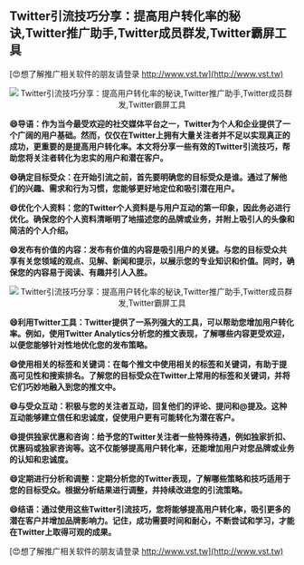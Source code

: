 ## **Twitter引流技巧分享：提高用户转化率的秘诀,Twitter推广助手,Twitter成员群发,Twitter霸屏工具**

[😍想了解推广相关软件的朋友请登录 http://www.vst.tw](http://www.vst.tw)

 <center><img src="https://vst.tw/MP4/tuiguang/png/4.png" alt="Twitter引流技巧分享：提高用户转化率的秘诀,Twitter推广助手,Twitter成员群发,Twitter霸屏工具"></center>

**😄导语：作为当今最受欢迎的社交媒体平台之一，Twitter为个人和企业提供了一个广阔的用户基础。然而，仅仅在Twitter上拥有大量关注者并不足以实现真正的成功，更重要的是提高用户转化率。本文将分享一些有效的Twitter引流技巧，帮助您将关注者转化为忠实的用户和潜在客户。**

**😄确定目标受众：在开始引流之前，首先要明确您的目标受众是谁。通过了解他们的兴趣、需求和行为习惯，您能够更好地定位和吸引潜在用户。**

**😄优化个人资料：您的Twitter个人资料是与用户互动的第一印象，因此务必进行优化。确保您的个人资料清晰明了地描述您的品牌或业务，并附上吸引人的头像和简洁的个人介绍。**

**😄发布有价值的内容：发布有价值的内容是吸引用户的关键。与您的目标受众共享有关您领域的观点、见解、新闻和提示，以展示您的专业知识和价值。同时，确保您的内容易于阅读、有趣并引人入胜。**

 <center><img src="https://vst.tw/MP4/tuiguang/png/4.png" alt="Twitter引流技巧分享：提高用户转化率的秘诀,Twitter推广助手,Twitter成员群发,Twitter霸屏工具"></center>

**😄利用Twitter工具：Twitter提供了一系列强大的工具，可以帮助您增加用户转化率。例如，使用Twitter Analytics分析您的推文表现，了解哪些内容更受欢迎，以便您能够针对性地优化您的发布策略。**

**😄使用相关的标签和关键词：在每个推文中使用相关的标签和关键词，有助于提高可见性和搜索排名。了解您的目标受众在Twitter上常用的标签和关键词，并将它们巧妙地融入到您的推文中。**

**😄与受众互动：积极与您的关注者互动，回复他们的评论、提问和@提及。这种互动能够建立信任和忠诚度，促使用户更有可能转化为潜在客户。**

**😄提供独家优惠和咨询：给予您的Twitter关注者一些特殊待遇，例如独家折扣、优惠码或独家咨询等。这不仅能够提高用户转化率，还能增加用户对您品牌或业务的认知和忠诚度。**

**😄定期进行分析和调整：定期分析您的Twitter表现，了解哪些策略和技巧适用于您的目标受众。根据分析结果进行调整，并持续改进您的引流策略。**

**😄结语：通过使用这些Twitter引流技巧，您将能够提高用户转化率，吸引更多的潜在客户并增加品牌影响力。记住，成功需要时间和耐心，不断尝试和学习，才能在Twitter上取得可观的成果。**

[😍想了解推广相关软件的朋友请登录 http://www.vst.tw](http://www.vst.tw)



